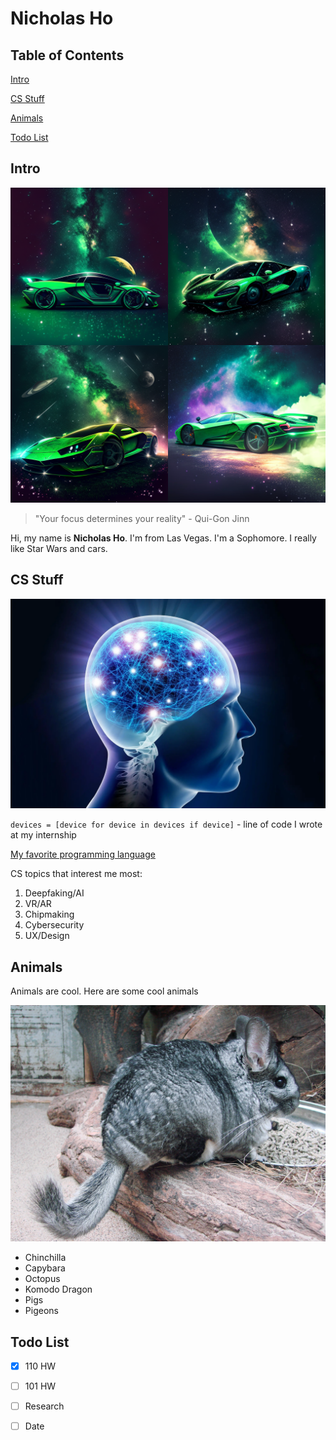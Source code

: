 # Nicholas Ho

## Table of Contents

[Intro](index.md#intro)

[CS Stuff](index.md#cs-stuff)

[Animals](index.md#animals)

[Todo List](index.md#todo-list)


## Intro
![Green car](supercar.png)

> "Your focus determines your reality" - Qui-Gon Jinn

Hi, my name is **Nicholas Ho**. I'm from Las Vegas. I'm a Sophomore. I really like Star Wars and cars. 



## CS Stuff

![Brain](brain.webp)

`devices = [device for device in devices if device]` - line of code I wrote at my internship

[My favorite programming language](README.md)

CS topics that interest me most:
1. Deepfaking/AI
2. VR/AR
3. Chipmaking
4. Cybersecurity
5. UX/Design

## Animals

Animals are cool. Here are some cool animals

![Chinchilla](chinchilla.JPG)

- Chinchilla
- Capybara
- Octopus
- Komodo Dragon
- Pigs
- Pigeons



## Todo List
- [x] 110 HW
- [ ] 101 HW
- [ ] Research
- [ ] Date









